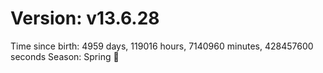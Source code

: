 # Version: v13.6.28
Time since birth: 4959 days, 119016 hours, 7140960 minutes, 428457600 seconds
Season: Spring 🌸
